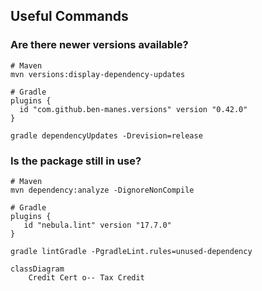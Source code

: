 
## Useful Commands

### Are there newer versions available?
```
# Maven
mvn versions:display-dependency-updates

# Gradle
plugins {
  id "com.github.ben-manes.versions" version "0.42.0"
}

gradle dependencyUpdates -Drevision=release
```

### Is the package still in use?
```
# Maven
mvn dependency:analyze -DignoreNonCompile

# Gradle
plugins {
   id "nebula.lint" version "17.7.0"
}

gradle lintGradle -PgradleLint.rules=unused-dependency
```


```mermaid
classDiagram
    Credit Cert o-- Tax Credit

```